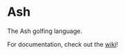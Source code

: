 # Ash

The Ash golfing language.

For documentation, check out the [wiki](https://github.com/RedwolfPrograms/ash/wiki)!
